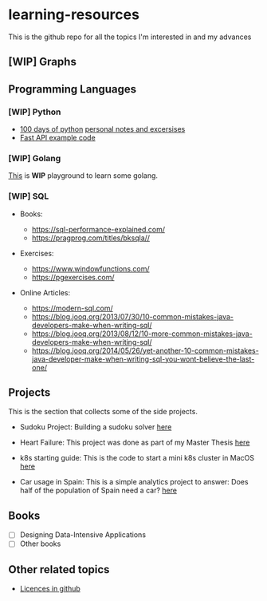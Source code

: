 # learning-resources

This is the github repo for all the topics I'm interested in and my advances

## [WIP] Graphs

## Programming Languages

### [WIP] Python

* [100 days of python](https://www.udemy.com/course/100-days-of-code/) [personal notes and excersises](https://github.com/BetaLyrae/mai)
* [Fast API example code](https://github.com/13Mai13/learning-resources/tree/main/content/python/fast_api)

### [WIP] Golang

[This](https://github.com/13Mai13/golang101/blob/main/README.md) is **WIP** playground to learn some golang.

### [WIP] SQL

* Books: 
  * https://sql-performance-explained.com/
  * https://pragprog.com/titles/bksqla// 

* Exercises:
  * https://www.windowfunctions.com/ 
  * https://pgexercises.com/ 

* Online Articles:
  * https://modern-sql.com/ 
  * https://blog.jooq.org/2013/07/30/10-common-mistakes-java-developers-make-when-writing-sql/ 
  * https://blog.jooq.org/2013/08/12/10-more-common-mistakes-java-developers-make-when-writing-sql/ 
  * https://blog.jooq.org/2014/05/26/yet-another-10-common-mistakes-java-developer-make-when-writing-sql-you-wont-believe-the-last-one/ 

## Projects

This is the section that collects some of the side projects. 

* Sudoku Project: Building a sudoku solver [here](content/projects/sudoku-project/README.md)

* Heart Failure: This project was done as part of my Master Thesis [here](https://github.com/13Mai13/heart-failure)

* k8s starting guide: This is the code to start a mini k8s cluster in MacOS [here](https://github.com/13Mai13/k8s)

* Car usage in Spain: This is a simple analytics project to answer: Does half of the population of Spain need a car? [here](https://github.com/13Mai13/da-car-need-es)

## Books

- [ ] Designing Data-Intensive Applications
- [ ] Other books

## Other related topics

* [Licences in github](content/other_related_topics/licenses/README.md)

